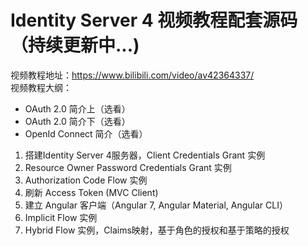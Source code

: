 # Identity Server 4 视频教程配套源码（持续更新中...)
视频教程地址：https://www.bilibili.com/video/av42364337/  
视频教程大纲：  

* OAuth 2.0 简介上（选看）  
* OAuth 2.0 简介下（选看）  
* OpenId Connect 简介（选看）  

1. 搭建Identity Server 4服务器，Client Credentials Grant 实例
2. Resource Owner Password Credentials Grant 实例
3. Authorization Code Flow 实例
4. 刷新 Access Token (MVC Client)
5. 建立 Angular 客户端（Angular 7, Angular Material, Angular CLI）
6. Implicit Flow 实例
7. Hybrid Flow 实例，Claims映射，基于角色的授权和基于策略的授权
